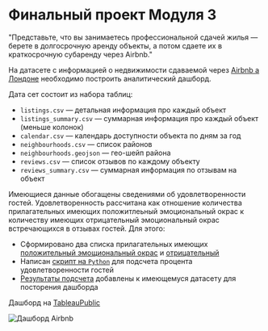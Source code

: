 # Финальный проект Модуля 3

"Представьте, что вы занимаетесь профессиональной сдачей жилья — берете в долгосрочную аренду объекты, а потом сдаете их в краткосрочную субаренду через Airbnb."

На датасете с информацией о недвижимости сдаваемой через [Airbnb а Лондоне](https://www.kaggle.com/labdmitriy/airbnb) необходимо построить аналитический дашборд.

Дата сет состоит из набора таблиц:
- `listings.csv` — детальная информация про каждый объект
- `listings_summary.csv` — суммарная информация про каждый объект (меньше колонок)
- `calendar.csv` — календарь доступности объекта по дням за год
- `neighbourhoods.csv` — список районов
- `neighbourhoods.geojson` — гео-шейп района
- `reviews.csv` — список отзывов по каждому объекту
- `reviews_summary.csv` — суммарная информация по отзывам на объект

Имеющиеся данные обогащены сведениями об удовлетворенности гостей. Удовлетворенность рассчитана как отношение количества прилагательных имеющих положитлеьный эмоциональный окрас к количеству имеющих отрицательный эмоциональный окрас встречающихся в отзывах гостей. Для этого:

- Сформировано два списка прилагательных имеющих [положительный эмощиональный окрас](https://github.com/ReIZzz/DE-101/blob/main/Module%203/CapstoneProject/Positive%20Adjectives%20(600)) и [отрицательный](https://github.com/ReIZzz/DE-101/blob/main/Module%203/CapstoneProject/Negative%20Adjectives%20(800))
- Написан [скрипт на `Python`](https://github.com/ReIZzz/DE-101/blob/main/Module%203/CapstoneProject/prepare.py) для подсчета процента удовлетворенности гостей
- [Результаты подсчета](https://github.com/ReIZzz/DE-101/blob/main/Module%203/CapstoneProject/rating.csv) добавлены к имеющемуся датасету для посторения дашборда

Дашборд на [TableauPublic](https://public.tableau.com/views/CapstoneProjectAirbnb_16358502709610/Dashboard?:language=en-US&:display_count=n&:origin=viz_share_link)


![Дашборд Airbnb](https://github.com/ReIZzz/DE-101/blob/main/Module%203/CapstoneProject/img/Listings%20Analysis%20Dash%20(Airbnb).png)
